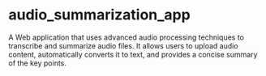 # audio_summarization_app
A Web application that uses advanced audio processing techniques to transcribe and summarize audio files. It allows users to upload audio content, automatically converts it to text, and provides a concise summary of the key points.
